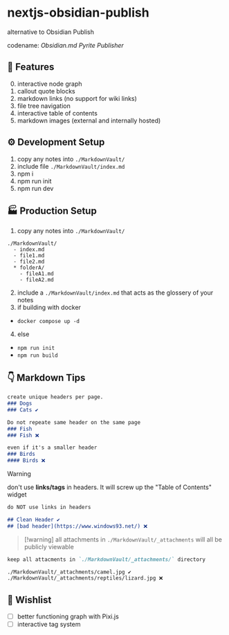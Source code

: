 # nextjs-obsidian-publish
alternative to Obsidian Publish

codename: *Obsidian.md Pyrite Publisher*

## 🎁 Features
0. interactive node graph
0. callout quote blocks
0. markdown links (no support for wiki links)
0. file tree navigation
0. interactive table of contents
0. markdown images (external and internally hosted)

## ⚙ Development Setup
1. copy any notes into `./MarkdownVault/`
2. include file `./MarkdownVault/index.md`
3. npm i
4. npm run init
5. npm run dev

## 🏭 Production Setup
1. copy any notes into `./MarkdownVault/`

```shell
./MarkdownVault/
  - index.md
  - file1.md
  - file2.md
  * folderA/
    - fileA1.md
    - fileA2.md
```

2. include a `./MarkdownVault/index.md` that acts as the glossery of your notes
3. if building with docker
  - `docker compose up -d`
4. else 
  -  `npm run init`
  -  `npm run build`


## 👇 Markdown Tips 
```md
create unique headers per page.
### Dogs 
### Cats ✔

Do not repeate same header on the same page
### Fish 
### Fish ❌ 

even if it's a smaller header
### Birds 
#### Birds ❌
```
> [!warning]
> don't use **links/tags** in headers. It will screw up the "Table of Contents" widget

```md
do NOT use links in headers

## Clean Header ✔
## [bad header](https://www.windows93.net/) ❌
```

>[!warning] all attachments in `./MarkdownVault/_attachments` will all be publicly viewable

```md
keep all attacments in `./MarkdownVault/_attachments/` directory

./MarkdownVault/_attachments/camel.jpg ✔
./MarkdownVault/_attachments/reptiles/lizard.jpg ❌
```

## 🌠 Wishlist 
- [ ] better functioning graph with Pixi.js
- [ ] interactive tag system
